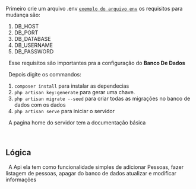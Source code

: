 Primeiro crie um arquivo .env [`exemplo do arquivo env`](https://github.com/Elanio-Bros/Crud-Laravel/blob/main/.env.example) os requisitos para mudança são:
1. DB_HOST
2. DB_PORT
3. DB_DATABASE
4. DB_USERNAME
5. DB_PASSWORD

&nbsp;
Esse requisitos são importantes pra a configuração do **Banco De Dados**

&nbsp;
Depois digite os commandos:
1. `composer install` para instalar as dependecias
2. `php artisan key:generate` para gerar uma chave.
3. `php artisan migrate --seed` para criar todas as migrações no banco de dados com os dados
4. `php artisan serve` para iniciar o servidor

&nbsp;
A pagina home do servidor tem a documentação básica

&nbsp;
## Lógica

&nbsp;
A Api ela tem como funcionalidade simples de adicionar Pessoas, fazer listagem de pessoas, apagar do banco de dados atualizar e modificar informações
